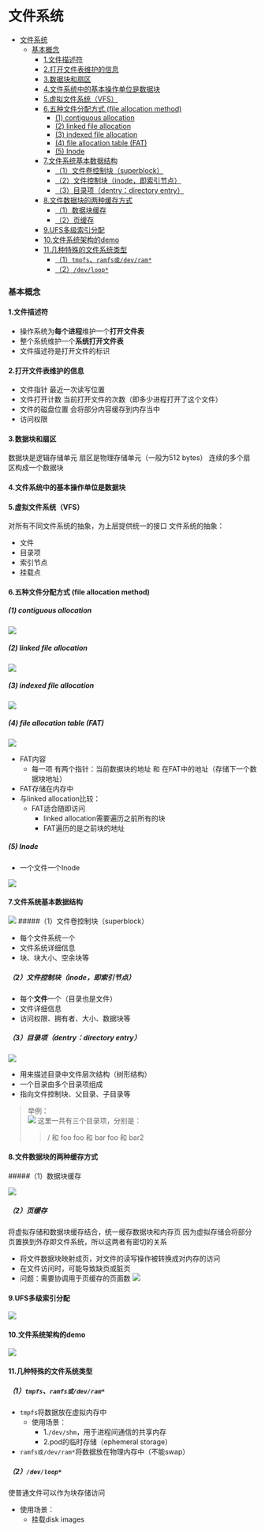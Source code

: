 # 文件系统

<!-- @import "[TOC]" {cmd="toc" depthFrom=1 depthTo=6 orderedList=false} -->
<!-- code_chunk_output -->

- [文件系统](#文件系统)
    - [基本概念](#基本概念)
      - [1.文件描述符](#1文件描述符)
      - [2.打开文件表维护的信息](#2打开文件表维护的信息)
      - [3.数据块和扇区](#3数据块和扇区)
      - [4.文件系统中的基本操作单位是数据块](#4文件系统中的基本操作单位是数据块)
      - [5.虚拟文件系统（VFS）](#5虚拟文件系统vfs)
      - [6.五种文件分配方式 (file allocation method)](#6五种文件分配方式-file-allocation-method)
        - [(1) contiguous allocation](#1-contiguous-allocation)
        - [(2) linked file allocation](#2-linked-file-allocation)
        - [(3) indexed file allocation](#3-indexed-file-allocation)
        - [(4) file allocation table (FAT)](#4-file-allocation-table-fat)
        - [(5) Inode](#5-inode)
      - [7.文件系统基本数据结构](#7文件系统基本数据结构)
        - [（1）文件卷控制块（superblock）](#1文件卷控制块superblock)
        - [（2）文件控制块（inode，即索引节点）](#2文件控制块inode即索引节点)
        - [（3）目录项（dentry：directory entry）](#3目录项dentrydirectory-entry)
      - [8.文件数据块的两种缓存方式](#8文件数据块的两种缓存方式)
        - [（1）数据块缓存](#1数据块缓存)
        - [（2）页缓存](#2页缓存)
      - [9.UFS多级索引分配](#9ufs多级索引分配)
      - [10.文件系统架构的demo](#10文件系统架构的demo)
      - [11.几种特殊的文件系统类型](#11几种特殊的文件系统类型)
        - [（1）`tmpfs`、`ramfs或/dev/ram*`](#1tmpfs-ramfs或devram)
        - [（2）`/dev/loop*`](#2devloop)

<!-- /code_chunk_output -->

### 基本概念

#### 1.文件描述符
* 操作系统为**每个进程**维护一个**打开文件表**
* 整个系统维护一个**系统打开文件表**
* 文件描述符是打开文件的标识

#### 2.打开文件表维护的信息
* 文件指针
最近一次读写位置
* 文件打开计数
当前打开文件的次数（即多少进程打开了这个文件）
* 文件的磁盘位置
会将部分内容缓存到内存当中
* 访问权限

#### 3.数据块和扇区
数据块是逻辑存储单元
扇区是物理存储单元（一般为512 bytes）
连续的多个扇区构成一个数据块

#### 4.文件系统中的基本操作单位是数据块

#### 5.虚拟文件系统（VFS）
对所有不同文件系统的抽象，为上层提供统一的接口
文件系统的抽象：
* 文件
* 目录项
* 索引节点
* 挂载点

#### 6.五种文件分配方式 (file allocation method)

##### (1) contiguous allocation
![](./imgs/fa_01.png)

##### (2) linked file allocation
![](./imgs/fa_02.png)

##### (3) indexed file allocation
![](./imgs/fa_03.png)

##### (4) file allocation table (FAT)
![](./imgs/fa_04.png)

* FAT内容
  * 每一项 有两个指针：当前数据块的地址 和 在FAT中的地址（存储下一个数据块地址）
* FAT存储在内存中
* 与linked allocation比较：
  * FAT适合随即访问
    * linked allocation需要遍历之前所有的块
    * FAT遍历的是之前块的地址

##### (5) Inode
* 一个文件一个Inode

![](./imgs/fa_05.png)

#### 7.文件系统基本数据结构

![](./imgs/filesystem_06.png)
#####（1）文件卷控制块（superblock）
* 每个文件系统一个
* 文件系统详细信息
* 块、块大小、空余块等

##### （2）文件控制块（inode，即索引节点）
* 每个**文件**一个（目录也是文件）
* 文件详细信息
* 访问权限、拥有者、大小、数据块等

##### （3）目录项（dentry：directory entry）

![](./imgs/filesystem_07.jpg)

* 用来描述目录中文件层次结构（树形结构）
* 一个目录由多个目录项组成
* 指向文件控制块、父目录、子目录等
>举例：  
![](./imgs/filesystem_05.png)
这里一共有三个目录项，分别是：
>>/ 和 foo
foo 和 bar
foo 和 bar2  

#### 8.文件数据块的两种缓存方式

#####（1）数据块缓存

![](./imgs/filesystem_01.png)

##### （2）页缓存

将虚拟存储和数据块缓存结合，统一缓存数据块和内存页
因为虚拟存储会将部分页置换到外存即文件系统，所以这两者有密切的关系
* 将文件数据块映射成页，对文件的读写操作被转换成对内存的访问
* 在文件访问时，可能导致缺页或脏页
* 问题：需要协调用于页缓存的页面数
![](./imgs/filesystem_02.png)

#### 9.UFS多级索引分配
![](./imgs/filesystem_03.png)

#### 10.文件系统架构的demo
![](./imgs/filesystem_04.png)

#### 11.几种特殊的文件系统类型

##### （1）`tmpfs`、`ramfs或/dev/ram*`
* `tmpfs`将数据放在虚拟内存中
  * 使用场景：
    * 1.`/dev/shm`，用于进程间通信的共享内存
    * 2.pod的临时存储（ephemeral storage）
* `ramfs或/dev/ram*`将数据放在物理内存中（不能swap）

##### （2）`/dev/loop*`
使普通文件可以作为块存储访问
  * 使用场景：
    * 挂载disk images
